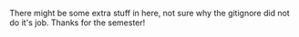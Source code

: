 There might be some extra stuff in here, not sure why the gitignore did not do it's job. Thanks for the semester!
